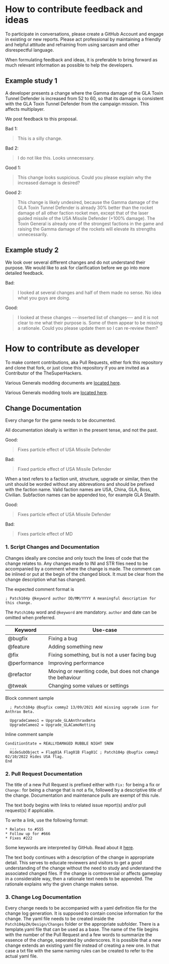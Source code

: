 # How to contribute feedback and ideas

To participate in conversations, please create a GitHub Account and engage in existing or new reports. Please act professional by maintaining a friendly and helpful attitude and refraining from using sarcasm and other disrespectful language.

When formulating feedback and ideas, it is preferable to bring forward as much relevant information as possible to help the developers.

## Example study 1

A developer presents a change where the Gamma damage of the GLA Toxin Tunnel Defender is increased from 52 to 60, so that its damage is consistent with the GLA Toxin Tunnel Defender from the campaign mission. This affects multiplayer.

We post feedback to this proposal.

Bad 1:

> This is a silly change.

Bad 2:

> I do not like this. Looks unnecessary.

Good 1:

> This change looks suspicious. Could you please explain why the increased damage is desired?

Good 2:

> This change is likely undesired, because the Gamma damage of the GLA Toxin Tunnel Defender is already 30% better than the rocket damage of all other faction rocket men, except that of the laser guided missile of the USA Missile Defender (+100% damage). The Toxin General is already one of the strongest factions in the game and raising the Gamma damage of the rockets will elevate its strengths unnecessarily.

## Example study 2

We look over several different changes and do not understand their purpose. We would like to ask for clarification before we go into more detailed feedback.

Bad:

> I looked at several changes and half of them made no sense. No idea what you guys are doing.

Good:

> I looked at these changes ---inserted list of changes--- and it is not clear to me what their purpose is. Some of them appear to be missing a rationale. Could you please update them so I can re-review them?


# How to contribute as developer

To make content contributions, aka Pull Requests, either fork this repository and clone that fork, or just clone this repository if you are invited as a Contributor of the TheSuperHackers.

Various Generals modding documents are [located here](https://github.com/TheSuperHackers/GeneralsDocuments).

Various Generals modding tools are [located here](https://github.com/TheSuperHackers/GeneralsTools).


## Change Documentation

Every change for the game needs to be documented.

All documentation ideally is written in the present tense, and not the past.

Good:

> Fixes particle effect of USA Missile Defender

Bad:

> Fixed particle effect of USA Missile Defender

When a text refers to a faction unit, structure, upgrade or similar, then the unit should be worded without any abbrevations and should be prefixed with the faction name. Valid faction names are USA, China, GLA, Boss, Civilian. Subfaction names can be appended too, for example GLA Stealth.

Good:

> Fixes particle effect of USA Missile Defender

Bad:

> Fixes particle effect of MD


### 1. Script Changes and Documentation

Changes ideally are concise and only touch the lines of code that the change relates to. Any changes made to INI and STR files need to be accompanied by a comment where the change is made. The comment can be inlined or put at the begin of the changed block. It must be clear from the change description what has changed.

The expected comment format is

```
; Patch104p @keyword author DD/MM/YYYY A meaningful description for this change.
```

The `Patch104p` word and `@keyword` are mandatory. `author` and date can be omitted when preferred.

| Keyword          | Use-case                                                    |
|------------------|-------------------------------------------------------------|
| @bugfix          | Fixing a bug                                                |
| @feature         | Adding something new                                        |
| @fix             | Fixing something, but is not a user facing bug              |
| @performance     | Improving performance                                       |
| @refactor        | Moving or rewriting code, but does not change the behaviour |
| @tweak           | Changing some values or settings                            |

Block comment sample

```
  ; Patch104p @bugfix commy2 13/09/2021 Add missing upgrade icon for Anthrax Beta.

  UpgradeCameo1 = Upgrade_GLAAnthraxBeta
  UpgradeCameo2 = Upgrade_GLACamoNetting
```

Inline comment sample

```
ConditionState = REALLYDAMAGED RUBBLE NIGHT SNOW
  ...
  HideSubObject = Flag01A Flag01B Flag01C ; Patch104p @bugfix commy2 02/10/2022 Hides USA flag.
End
```


### 2. Pull Request Documentation

The title of a new Pull Request is prefixed either with `Fix:` for being a fix or `Change:` for being a change that is not a fix, followed by a descriptive title of the change. Documentation and maintenance pulls are exempt of this rule.

The text body begins with links to related issue report(s) and/or pull request(s) if applicable.

To write a link, use the following format:

```
* Relates to #555
* Follow up for #666
* Fixes #222
```

Some keywords are interpreted by GitHub. Read about it [here](https://docs.github.com/en/issues/tracking-your-work-with-issues/linking-a-pull-request-to-an-issue).

The text body continues with a description of the change in appropriate detail. This serves to educate reviewers and visitors to get a good understanding of the change without the need to study and understand the associated changed files. If the change is controversial or affects gameplay in a considerable way, then a rationale text needs to be appended. The rationale explains why the given change makes sense.


### 3. Change Log Documentation

Every change needs to be accompanied with a yaml definition file for the change log generation. It is supposed to contain concise information for the change. The yaml file needs to be created inside the `Patch104pZH/Design/Changes` folder or the appropriate subfolder. There is a template.yaml file that can be used as a base. The name of the file begins with the number of the Pull Request and a few words to summarize the essence of the change, seperated by underscores. It is possible that a new change extends an existing yaml file instead of creating a new one. In that case a txt file with the same naming rules can be created to refer to the actual yaml file.
